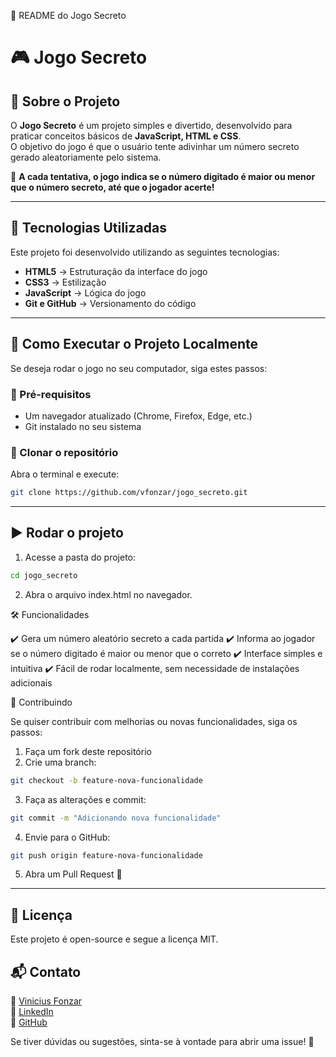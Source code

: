 📜 README do Jogo Secreto

# 🎮 Jogo Secreto

## 📖 Sobre o Projeto

O **Jogo Secreto** é um projeto simples e divertido, desenvolvido para praticar conceitos básicos de **JavaScript, HTML e CSS**.  
O objetivo do jogo é que o usuário tente adivinhar um número secreto gerado aleatoriamente pelo sistema.  

🔢 **A cada tentativa, o jogo indica se o número digitado é maior ou menor que o número secreto, até que o jogador acerte!**  

---

## 🚀 Tecnologias Utilizadas

Este projeto foi desenvolvido utilizando as seguintes tecnologias:

- **HTML5** → Estruturação da interface do jogo  
- **CSS3** → Estilização 
- **JavaScript** → Lógica do jogo 
- **Git e GitHub** → Versionamento do código  

---

## 📂 Como Executar o Projeto Localmente

Se deseja rodar o jogo no seu computador, siga estes passos:

### 🔧 Pré-requisitos
- Um navegador atualizado (Chrome, Firefox, Edge, etc.)
- Git instalado no seu sistema

### 🔄 Clonar o repositório
Abra o terminal e execute:

```sh
git clone https://github.com/vfonzar/jogo_secreto.git
```

---

## ▶️ Rodar o projeto
1.	Acesse a pasta do projeto:

```sh
cd jogo_secreto
```

2.	Abra o arquivo index.html no navegador.

🛠️ Funcionalidades

✔️ Gera um número aleatório secreto a cada partida
✔️ Informa ao jogador se o número digitado é maior ou menor que o correto
✔️ Interface simples e intuitiva
✔️ Fácil de rodar localmente, sem necessidade de instalações adicionais

🤝 Contribuindo

Se quiser contribuir com melhorias ou novas funcionalidades, siga os passos:
1.	Faça um fork deste repositório
2.	Crie uma branch:
```sh
git checkout -b feature-nova-funcionalidade
```

3.	Faça as alterações e commit:
```sh
git commit -m "Adicionando nova funcionalidade"
```

4.	Envie para o GitHub:
```sh
git push origin feature-nova-funcionalidade
```

5.	Abra um Pull Request 🚀

---

## 📜 Licença

Este projeto é open-source e segue a licença MIT.

## 📬 Contato

📧 <a href="mailto:seuemail@exemplo.com?subject=Contato%20via%20GitHub" target="_blank">Vinicius Fonzar</a>  
💼 <a href="https://www.linkedin.com/in/vfonzar" target="_blank">LinkedIn</a>  
🐙 <a href="https://github.com/vfonzar" target="_blank">GitHub</a>  

Se tiver dúvidas ou sugestões, sinta-se à vontade para abrir uma issue! 🚀